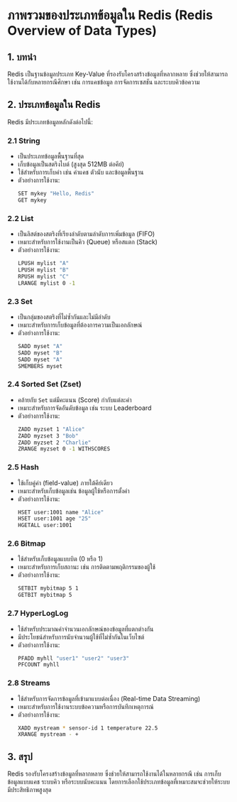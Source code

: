 # ภาพรวมของประเภทข้อมูลใน Redis (Redis Overview of Data Types)

## 1. บทนำ
Redis เป็นฐานข้อมูลประเภท Key-Value ที่รองรับโครงสร้างข้อมูลที่หลากหลาย ซึ่งช่วยให้สามารถใช้งานได้กับหลายกรณีศึกษา เช่น การแคชข้อมูล การจัดการเซสชัน และระบบคิวข้อความ

## 2. ประเภทข้อมูลใน Redis
Redis มีประเภทข้อมูลหลักดังต่อไปนี้:

### 2.1 String
- เป็นประเภทข้อมูลพื้นฐานที่สุด
- เก็บข้อมูลเป็นสตริงไบต์ (สูงสุด 512MB ต่อคีย์)
- ใช้สำหรับการเก็บค่า เช่น ค่าแคช ตัวนับ และข้อมูลพื้นฐาน
- ตัวอย่างการใช้งาน:
  ```bash
  SET mykey "Hello, Redis"
  GET mykey
  ```

### 2.2 List
- เป็นลิสต์ของสตริงที่เรียงลำดับตามลำดับการเพิ่มข้อมูล (FIFO)
- เหมาะสำหรับการใช้งานเป็นคิว (Queue) หรือสแตก (Stack)
- ตัวอย่างการใช้งาน:
  ```bash
  LPUSH mylist "A"
  LPUSH mylist "B"
  RPUSH mylist "C"
  LRANGE mylist 0 -1
  ```

### 2.3 Set
- เป็นกลุ่มของสตริงที่ไม่ซ้ำกันและไม่มีลำดับ
- เหมาะสำหรับการเก็บข้อมูลที่ต้องการความเป็นเอกลักษณ์
- ตัวอย่างการใช้งาน:
  ```bash
  SADD myset "A"
  SADD myset "B"
  SADD myset "A"
  SMEMBERS myset
  ```

### 2.4 Sorted Set (Zset)
- คล้ายกับ `Set` แต่มีคะแนน (Score) กำกับแต่ละค่า
- เหมาะสำหรับการจัดอันดับข้อมูล เช่น ระบบ Leaderboard
- ตัวอย่างการใช้งาน:
  ```bash
  ZADD myzset 1 "Alice"
  ZADD myzset 3 "Bob"
  ZADD myzset 2 "Charlie"
  ZRANGE myzset 0 -1 WITHSCORES
  ```

### 2.5 Hash
- ใช้เก็บคู่ค่า (field-value) ภายใต้คีย์เดียว
- เหมาะสำหรับเก็บข้อมูลเช่น ข้อมูลผู้ใช้หรือการตั้งค่า
- ตัวอย่างการใช้งาน:
  ```bash
  HSET user:1001 name "Alice"
  HSET user:1001 age "25"
  HGETALL user:1001
  ```

### 2.6 Bitmap
- ใช้สำหรับเก็บข้อมูลแบบบิต (0 หรือ 1)
- เหมาะสำหรับการเก็บสถานะ เช่น การติดตามพฤติกรรมของผู้ใช้
- ตัวอย่างการใช้งาน:
  ```bash
  SETBIT mybitmap 5 1
  GETBIT mybitmap 5
  ```

### 2.7 HyperLogLog
- ใช้สำหรับประมาณค่าจำนวนเอกลักษณ์ของข้อมูลที่แตกต่างกัน
- มีประโยชน์สำหรับการนับจำนวนผู้ใช้ที่ไม่ซ้ำกันในเว็บไซต์
- ตัวอย่างการใช้งาน:
  ```bash
  PFADD myhll "user1" "user2" "user3"
  PFCOUNT myhll
  ```

### 2.8 Streams
- ใช้สำหรับการจัดการข้อมูลที่เข้ามาแบบต่อเนื่อง (Real-time Data Streaming)
- เหมาะสำหรับการใช้งานระบบข้อความหรือการบันทึกเหตุการณ์
- ตัวอย่างการใช้งาน:
  ```bash
  XADD mystream * sensor-id 1 temperature 22.5
  XRANGE mystream - +
  ```

## 3. สรุป
Redis รองรับโครงสร้างข้อมูลที่หลากหลาย ซึ่งช่วยให้สามารถใช้งานได้ในหลายกรณี เช่น การเก็บข้อมูลแบบแคช ระบบคิว หรือระบบนับคะแนน โดยการเลือกใช้ประเภทข้อมูลที่เหมาะสมจะช่วยให้ระบบมีประสิทธิภาพสูงสุด

